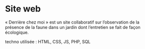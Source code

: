 ﻿# Site web
« Derrière chez moi » est un site collaboratif sur l’observation de la présence de la faune dans un
 jardin dont l’entretien se fait de façon écologique.

techno utilisée :
HTML, CSS, JS, PHP, SQL
